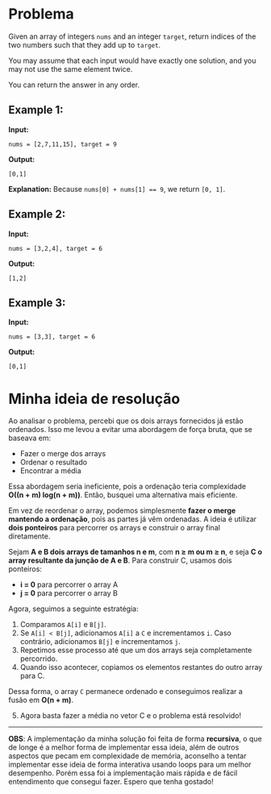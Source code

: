 # Problema

Given an array of integers `nums` and an integer `target`, return indices of the two numbers such that they add up to `target`.

You may assume that each input would have exactly one solution, and you may not use the same element twice.

You can return the answer in any order.

## Example 1:

**Input:**  
```plaintext
nums = [2,7,11,15], target = 9
```
**Output:**  
```plaintext
[0,1]
```
**Explanation:** Because `nums[0] + nums[1] == 9`, we return `[0, 1]`.

## Example 2:

**Input:**  
```plaintext
nums = [3,2,4], target = 6
```
**Output:**  
```plaintext
[1,2]
```

## Example 3:

**Input:**  
```plaintext
nums = [3,3], target = 6
```
**Output:**  
```plaintext
[0,1]
```

# Minha ideia de resolução

Ao analisar o problema, percebi que os dois arrays fornecidos já estão ordenados. Isso me levou a evitar uma abordagem de força bruta, que se baseava em:
- Fazer o merge dos arrays  
- Ordenar o resultado  
- Encontrar a média  

Essa abordagem seria ineficiente, pois a ordenação teria complexidade **O((n + m) log(n + m))**. Então, busquei uma alternativa mais eficiente.

Em vez de reordenar o array, podemos simplesmente **fazer o merge mantendo a ordenação**, pois as partes já vêm ordenadas. A ideia é utilizar **dois ponteiros** para percorrer os arrays e construir o array final diretamente.

Sejam **A e B dois arrays de tamanhos n e m**, com **n ≥ m ou m ≥ n**, e seja **C o array resultante da junção de A e B**. Para construir C, usamos dois ponteiros:
- **i = 0** para percorrer o array A  
- **j = 0** para percorrer o array B  

Agora, seguimos a seguinte estratégia:
1. Comparamos `A[i]` e `B[j]`.  
2. Se `A[i] < B[j]`, adicionamos `A[i]` a `C` e incrementamos `i`. Caso contrário, adicionamos `B[j]` e incrementamos `j`.  
3. Repetimos esse processo até que um dos arrays seja completamente percorrido.  
4. Quando isso acontecer, copiamos os elementos restantes do outro array para C.  

Dessa forma, o array `C` permanece ordenado e conseguimos realizar a fusão em **O(n + m)**.

5. Agora basta fazer a média no vetor C e o problema está resolvido!
---
**OBS**: A implementação da minha solução foi feita de forma **recursiva**, o que de longe é a melhor forma de implementar essa ideia, além de outros aspectos que pecam em complexidade de memória, aconselho a tentar implementar esse ideia de forma interativa usando loops para um melhor desempenho. Porém essa foi a implementação mais rápida e de fácil entendimento que consegui fazer. Espero que tenha gostado!
